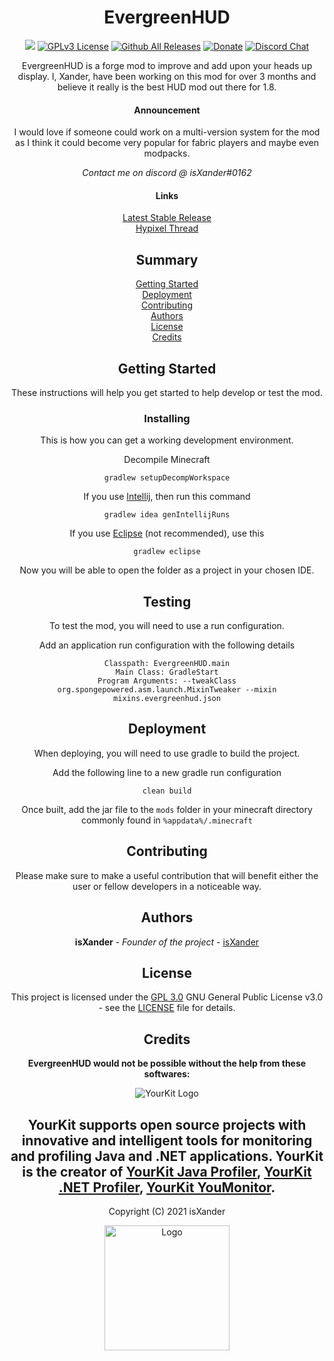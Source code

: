 <!--suppress HtmlDeprecatedAttribute -->
<div align="center">

# EvergreenHUD

[![](https://jitpack.io/v/uk.co.isXander/EvergreenHUD.svg)](https://jitpack.io/#uk.co.isXander/EvergreenHUD)
[![GPLv3 License](https://img.shields.io/badge/License-GPL%20v3-ff3333.svg)](https://opensource.org/licenses/)
[![Github All Releases](https://img.shields.io/github/downloads/isXander/EvergreenHUD/total.svg?style=flat)](https://github.com/isXander/EvergreenHUD)
[![Donate](https://img.shields.io/badge/donate-patreon-ff6666.svg?style=flat)](https://paypal.me/isxander)
[![Discord Chat](https://img.shields.io/discord/780023008668287017.svg)](https://short.isxander.co.uk/discord)

EvergreenHUD is a forge mod to improve and add upon your heads up display.
I, Xander, have been working on this mod for over 3 months and believe it really
is the best HUD mod out there for 1.8.

#### Announcement
I would love if someone could work on a multi-version system for the mod as I
think it could become very popular for fabric players and maybe even modpacks.

*Contact me on discord @ isXander#0162*

#### Links
[Latest Stable Release](https://github.com/Evergreen-Client/EvergreenHUD/releases/latest)  
[Hypixel Thread](https://hypixel.net/threads/v2-beta-out-now-evergreenhud-1-3-1.3787277/)  

## Summary

[Getting Started](#getting-started)  
[Deployment](#deployment)  
[Contributing](#contributing)  
[Authors](#authors)  
[License](#license)  
[Credits](#credits)  

## Getting Started

These instructions will help you get started to help develop
or test the mod.

### Installing

This is how you can get a working development environment.

Decompile Minecraft

    gradlew setupDecompWorkspace

If you use [Intellij](https://www.jetbrains.com/idea/), then run this command

    gradlew idea genIntellijRuns

If you use [Eclipse](https://www.eclipse.org/) (not recommended), use this

    gradlew eclipse

Now you will be able to open the folder as a project in your chosen IDE.

## Testing

To test the mod, you will need to use a run configuration.

Add an application run configuration with the following details

    Classpath: EvergreenHUD.main
    Main Class: GradleStart
    Program Arguments: --tweakClass org.spongepowered.asm.launch.MixinTweaker --mixin mixins.evergreenhud.json

## Deployment

When deploying, you will need to use gradle to build the project.

Add the following line to a new gradle run configuration

    clean build

Once built, add the jar file to the `mods` folder in your minecraft directory commonly found in `%appdata%/.minecraft`

## Contributing

Please make sure to make a useful contribution that will benefit either the user or fellow developers in a noticeable way.

## Authors

**isXander** - *Founder of the project* -
  [isXander](https://github.com/isXander)  

## License

This project is licensed under the [GPL 3.0](LICENSE)
GNU General Public License v3.0 - see the [LICENSE](LICENSE) file for
details.

## Credits

**EvergreenHUD would not be possible without the help from these softwares:**

![YourKit Logo](https://www.yourkit.com/images/yklogo.png) 

YourKit supports open source projects with innovative and intelligent tools
for monitoring and profiling Java and .NET applications.
YourKit is the creator of 
[YourKit Java Profiler](https://www.yourkit.com/java/profiler/),
[YourKit .NET Profiler](https://www.yourkit.com/.net/profiler/),
[YourKit YouMonitor](https://www.yourkit.com/youmonitor).
---
Copyright (C) 2021 isXander

<a href="https://www.isxander.co.uk">
  <img src="https://static.isxander.co.uk/logos/evergreenhud/v1/icon-transparent.png" alt="Logo" width="200">
</a>
</div>
